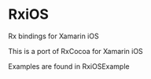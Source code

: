 # RxiOS
Rx bindings for Xamarin iOS

This is a port of RxCocoa for Xamarin iOS



Examples are found in RxiOSExample
